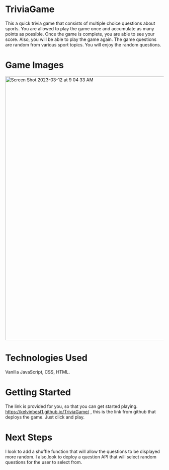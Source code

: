 # TriviaGame
This a quick trivia game that consists of multiple choice questions about sports. You are allowed to play the game once and accumulate as many points as possible. Once the game is complete, you are able to see your score. Also, you will be able to play the game again. The game questions are random from various sport topics. You will enjoy the random questions.

# Game Images

<img width="836" alt="Screen Shot 2023-03-12 at 9 04 33 AM" src="https://user-images.githubusercontent.com/60621382/224546516-e4c7510f-9aba-4a7c-b519-e620c8f1d3a1.png">





# Technologies Used
Vanilla JavaScript, CSS, HTML.

# Getting Started
The link is provided for you, so that you can get started playing.  https://kelvinbest1.github.io/TriviaGame/ , this is the link from github that deploys the game. Just click and play.

# Next Steps
I look to add a shuffle function that will allow the questions to be displayed more random. I also,look to deploy a question API that will select random questions for the user to select from. 


